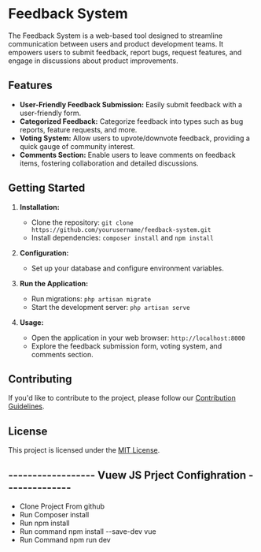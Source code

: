 # Feedback System

The Feedback System is a web-based tool designed to streamline communication between users and product development teams. It empowers users to submit feedback, report bugs, request features, and engage in discussions about product improvements.

## Features

- **User-Friendly Feedback Submission:** Easily submit feedback with a user-friendly form.
- **Categorized Feedback:** Categorize feedback into types such as bug reports, feature requests, and more.
- **Voting System:** Allow users to upvote/downvote feedback, providing a quick gauge of community interest.
- **Comments Section:** Enable users to leave comments on feedback items, fostering collaboration and detailed discussions.

## Getting Started

1. **Installation:**
   - Clone the repository: `git clone https://github.com/yourusername/feedback-system.git`
   - Install dependencies: `composer install` and `npm install`

2. **Configuration:**
   - Set up your database and configure environment variables.

3. **Run the Application:**
   - Run migrations: `php artisan migrate`
   - Start the development server: `php artisan serve`

4. **Usage:**
   - Open the application in your web browser: `http://localhost:8000`
   - Explore the feedback submission form, voting system, and comments section.

## Contributing

If you'd like to contribute to the project, please follow our [Contribution Guidelines](CONTRIBUTING.md).

## License

This project is licensed under the [MIT License](LICENSE).

## ------------------ Vuew JS Prject Confighration --------------
 - Clone Project From github
 - Run Composer install 
 - Run npm install 
 - Run command npm install --save-dev vue
 - Run Command  npm run dev


